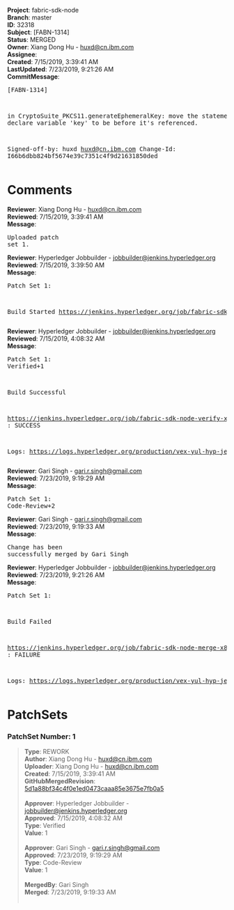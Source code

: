 <strong>Project</strong>: fabric-sdk-node<br><strong>Branch</strong>: master<br><strong>ID</strong>: 32318<br><strong>Subject</strong>: [FABN-1314]<br><strong>Status</strong>: MERGED<br><strong>Owner</strong>: Xiang Dong Hu - huxd@cn.ibm.com<br><strong>Assignee</strong>:<br><strong>Created</strong>: 7/15/2019, 3:39:41 AM<br><strong>LastUpdated</strong>: 7/23/2019, 9:21:26 AM<br><strong>CommitMessage</strong>:<br><pre>[FABN-1314]

in CryptoSuite_PKCS11.generateEphemeralKey:
move the statement to declare variable 'key' to be before it's referenced.

Signed-off-by: huxd <huxd@cn.ibm.com>
Change-Id: I66b6dbb824bf5674e39c7351c4f9d21631850ded
</pre><h1>Comments</h1><strong>Reviewer</strong>: Xiang Dong Hu - huxd@cn.ibm.com<br><strong>Reviewed</strong>: 7/15/2019, 3:39:41 AM<br><strong>Message</strong>: <pre>Uploaded patch set 1.</pre><strong>Reviewer</strong>: Hyperledger Jobbuilder - jobbuilder@jenkins.hyperledger.org<br><strong>Reviewed</strong>: 7/15/2019, 3:39:50 AM<br><strong>Message</strong>: <pre>Patch Set 1:

Build Started https://jenkins.hyperledger.org/job/fabric-sdk-node-verify-x86_64/2690/</pre><strong>Reviewer</strong>: Hyperledger Jobbuilder - jobbuilder@jenkins.hyperledger.org<br><strong>Reviewed</strong>: 7/15/2019, 4:08:32 AM<br><strong>Message</strong>: <pre>Patch Set 1: Verified+1

Build Successful 

https://jenkins.hyperledger.org/job/fabric-sdk-node-verify-x86_64/2690/ : SUCCESS

Logs: https://logs.hyperledger.org/production/vex-yul-hyp-jenkins-3/fabric-sdk-node-verify-x86_64/2690</pre><strong>Reviewer</strong>: Gari Singh - gari.r.singh@gmail.com<br><strong>Reviewed</strong>: 7/23/2019, 9:19:29 AM<br><strong>Message</strong>: <pre>Patch Set 1: Code-Review+2</pre><strong>Reviewer</strong>: Gari Singh - gari.r.singh@gmail.com<br><strong>Reviewed</strong>: 7/23/2019, 9:19:33 AM<br><strong>Message</strong>: <pre>Change has been successfully merged by Gari Singh</pre><strong>Reviewer</strong>: Hyperledger Jobbuilder - jobbuilder@jenkins.hyperledger.org<br><strong>Reviewed</strong>: 7/23/2019, 9:21:26 AM<br><strong>Message</strong>: <pre>Patch Set 1:

Build Failed 

https://jenkins.hyperledger.org/job/fabric-sdk-node-merge-x86_64/422/ : FAILURE

Logs: https://logs.hyperledger.org/production/vex-yul-hyp-jenkins-3/fabric-sdk-node-merge-x86_64/422</pre><h1>PatchSets</h1><h3>PatchSet Number: 1</h3><blockquote><strong>Type</strong>: REWORK<br><strong>Author</strong>: Xiang Dong Hu - huxd@cn.ibm.com<br><strong>Uploader</strong>: Xiang Dong Hu - huxd@cn.ibm.com<br><strong>Created</strong>: 7/15/2019, 3:39:41 AM<br><strong>GitHubMergedRevision</strong>: [5d1a88bf34c4f0e1ed0473caaa85e3675e7fb0a5](https://github.com/hyperledger/fabric-sdk-node/commit/5d1a88bf34c4f0e1ed0473caaa85e3675e7fb0a5)<br><br><strong>Approver</strong>: Hyperledger Jobbuilder - jobbuilder@jenkins.hyperledger.org<br><strong>Approved</strong>: 7/15/2019, 4:08:32 AM<br><strong>Type</strong>: Verified<br><strong>Value</strong>: 1<br><br><strong>Approver</strong>: Gari Singh - gari.r.singh@gmail.com<br><strong>Approved</strong>: 7/23/2019, 9:19:29 AM<br><strong>Type</strong>: Code-Review<br><strong>Value</strong>: 1<br><br><strong>MergedBy</strong>: Gari Singh<br><strong>Merged</strong>: 7/23/2019, 9:19:33 AM<br><br></blockquote>